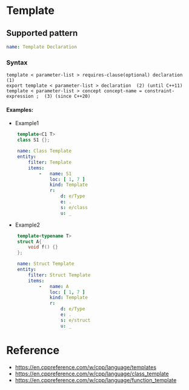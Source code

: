 # Template

## Supported pattern
```yaml
name: Template Declaration
```
### Syntax
```text
template < parameter-list > requires-clause(optional) declaration	(1)	
export template < parameter-list > declaration	(2)	(until C++11)
template < parameter-list > concept concept-name = constraint-expression ;	(3)	(since C++20)
```


#### Examples: 

- Example1

```cpp
    template<C1 T>
    class S1 {};
```

```yaml
    name: Class Template
    entity:
        filter: Template
        items:
            -   name: S1
                loc: [ 1, 7 ]
                kind: Template
                r:
                    d: e/Type
                    e: .
                    s: e/class
                    u: _
```

- Example2
```cpp
    template<typename T>
    struct A{
        void f() {}
    };
```

```yaml
    name: Struct Template
    entity:
        filter: Struct Template
        items:
            -   name: A
                loc: [ 1, 7 ]
                kind: Template
                r:
                    d: e/Type
                    e: .
                    s: e/struct
                    u: _
```

# Reference
- https://en.cppreference.com/w/cpp/language/templates
- https://en.cppreference.com/w/cpp/language/class_template
- https://en.cppreference.com/w/cpp/language/function_template


